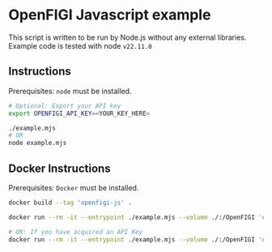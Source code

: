 # OpenFIGI Javascript example

This script is written to be run by Node.js without any external libraries.
Example code is tested with node `v22.11.0`

## Instructions

Prerequisites: `node` must be installed.

```bash
# Optional: Export your API key
export OPENFIGI_API_KEY=<YOUR_KEY_HERE>

./example.mjs
# OR
node example.mjs
```

## Docker Instructions

Prerequisites: `Docker` must be installed.

```bash
docker build --tag 'openfigi-js' .

docker run --rm -it --entrypoint ./example.mjs --volume ./:/OpenFIGI 'openfigi-js'

# OR: If you have acquired an API Key
docker run --rm -it --entrypoint ./example.mjs --volume ./:/OpenFIGI 'openfigi-js' -e OPENFIGI_API_KEY=<YOUR_KEY_HERE>
```
